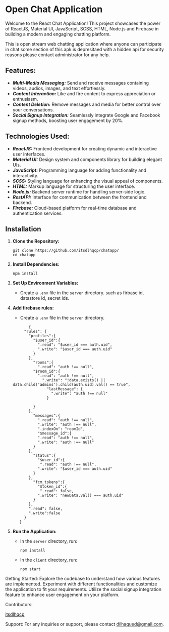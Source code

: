 # Open Chat Application

Welcome to the React Chat Application! This project showcases the power of ReactJS, Material UI, JavaScript, SCSS, HTML, Node.js and Firebase in building a modern and engaging chatting platform.

This is open stream  web chatting application where anyone can participate in chat
some section of this apk is depresitaed with a hidden api for security reasons
please contact administrator for any help.

## Features:

- ***Multi-Media Messaging:*** Send and receive messages containing videos, audios, images, and text effortlessly.
- ***Content Interaction:*** Like and fire content to express appreciation or enthusiasm.
- ***Content Deletion:*** Remove messages and media for better control over your conversations.
- ***Social Signup Integration:*** Seamlessly integrate Google and Facebook signup methods, boosting user engagement by 20%.

## Technologies Used:

- ***ReactJS:*** Frontend development for creating dynamic and interactive user interfaces.
- ***Material UI:*** Design system and components library for building elegant UIs.
- ***JavaScript:*** Programming language for adding functionality and interactivity.
- ***SCSS:*** Styling language for enhancing the visual appeal of components.
- ***HTML:*** Markup language for structuring the user interface.
- ***Node.js:*** Backend server runtime for handling server-side logic.
- ***RestAPI:*** Interface for communication between the frontend and backend.
- ***Firebase:*** Cloud-based platform for real-time database and authentication services.

## Installation

1. **Clone the Repository:**
   ```
   git clone https://github.com/itsdlhqcp/chatapp/
   cd chatapp
   ```

2. **Install Dependencies:**
   ```
   npm install
   ```

3. **Set Up Environment Variables:**
   - Create a `.env` file in the `server` directory.
     such as firbase id, datastore id, secret ids.
     
4. **Add firebase rules:**
   - Create a `.env` file in the `server` directory.
   ```
          {
        "rules": {
          "profiles":{
            "$user_id":{
              ".read": "$user_id === auth.uid",
              ".write": "$user_id === auth.uid"
            }
          },
            "rooms":{
              ".read": "auth !== null",
            "$room_id":{
              ".read": "auth !== null",
                ".write": "!data.exists() || data.child('admins').child(auth.uid).val() == true",
                  "lastMessage": {
                    ".write": "auth !== null"
                  }
               
            }
          },
            "messages":{
              ".read": "auth !== null",
              ".write": "auth !== null",
              ".indexOn": "roomId",
              "$message_id":{
              ".read": "auth !== null",
              ".write": "auth !== null"
            }
          },
            "status":{
              "$user_id":{
               ".read": "auth !== null",
              ".write": "$user_id === auth.uid"
            }
          },
            "fcm_tokens":{
              "$token_id":{
               ".read": false,
              ".write": "newData.val() === auth.uid"
            }
          },
          ".read": false,
          ".write":false
        }
      }
   ```
   
5. **Run the Application:**
   - In the `server` directory, run:
     ```
     npm install
     ```
   - In the `client` directory, run:
     ```
     npm start
     ```



Getting Started:
Explore the codebase to understand how various features are implemented.
Experiment with different functionalities and customize the application to fit your requirements.
Utilize the social signup integration feature to enhance user engagement on your platform.

Contributors:

[itsdlhqcp](https://github.com/itsdlhqcp)

Support:
For any inquiries or support, please contact dilhaqued@gmail.com.
